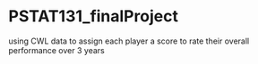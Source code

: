 # PSTAT131_finalProject
using CWL data to assign each player a score to rate their overall performance over 3 years
